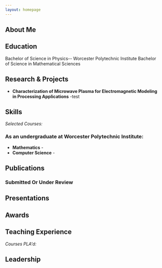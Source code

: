 ```yaml
---
layout: homepage
---
```


## About Me



## Education
Bachelor of Science in Physics-- Worcester Polytechnic Institute 
Bachelor of Science in Mathematical Sciences

## Research & Projects
- **Characterization of Microwave Plasma for Electromagnetic Modeling in Processing Applications**
    -test


## Skills


*Selected Courses:*

### As an undergraduate at Worcester Polytechnic Institute:

- **Mathematics** - 
- **Computer Science** -




## Publications



### Submitted Or Under Review


## Presentations


## Awards


## Teaching Experience

*Courses PLA'd:*



## Leadership
